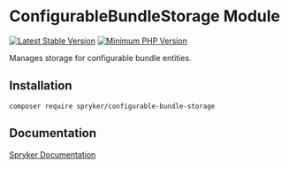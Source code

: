 # ConfigurableBundleStorage Module
[![Latest Stable Version](https://poser.pugx.org/spryker/configurable-bundle-storage/v/stable.svg)](https://packagist.org/packages/spryker/configurable-bundle-storage)
[![Minimum PHP Version](https://img.shields.io/badge/php-%3E%3D%208.2-8892BF.svg)](https://php.net/)

Manages storage for configurable bundle entities.

## Installation

```
composer require spryker/configurable-bundle-storage
```

## Documentation

[Spryker Documentation](https://docs.spryker.com)
